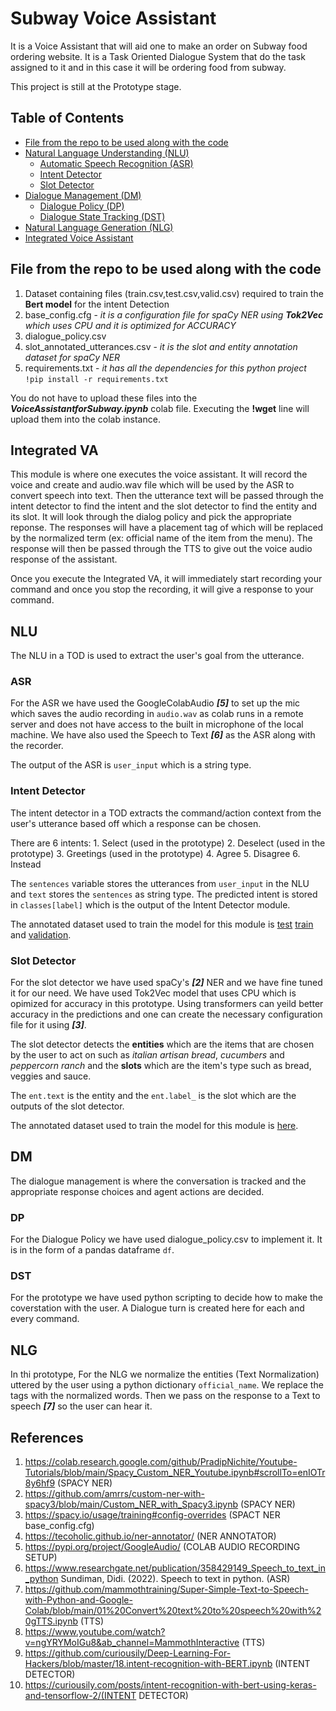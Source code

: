 # Subway Voice Assistant

It is a Voice Assistant that will aid one to make an order on Subway food ordering website. It is a Task Oriented Dialogue System that do the task assigned to it and in this case it will be ordering food from subway. 

This project is still at the Prototype stage.

## Table of Contents
- [File from the repo to be used along with the code](#File-from-the-repo-to-be-used-along-with-the-code)
- [Natural Language Understanding (NLU)](#NLU)
    - [Automatic Speech Recognition (ASR)](#ASR)
    - [Intent Detector](#Intent-Detector)
    - [Slot Detector](#Slot-Detector)
- [Dialogue Management (DM)](#DM)
    - [Dialogue Policy (DP)](#DP)
    - [Dialogue State Tracking (DST)](#DST)
- [Natural Language Generation (NLG)](#NLG)
- [Integrated Voice Assistant](#Integrated-VA)


## File from the repo to be used along with the code

1. Dataset containing files (train.csv,test.csv,valid.csv) required to train the __Bert model__ for the intent Detection 
2. base_config.cfg - _it is a configuration file for spaCy NER using __Tok2Vec__ which uses CPU and it is optimized for ACCURACY_
3. dialogue_policy.csv 
4. slot_annotated_utterances.csv - _it is the slot and entity annotation dataset for spaCy NER_
5. requirements.txt - _it has all the dependencies for this python project_
```!pip install -r requirements.txt```

You do not have to upload these files into the ___VoiceAssistantforSubway.ipynb___ colab file. Executing the __!wget__ line will upload them into the colab instance.


## Integrated VA

This module is where one executes the voice assistant. It will record the voice and create and audio.wav file which will be used by the ASR to convert speech into text. Then the utterance text will be passed through the intent detector to find the intent and the slot detector to find the entity and its slot. It will look through the dialog policy and pick the appropriate reponse. The responses will have a placement tag of <ref> which will be replaced by the normalized term (ex: official name of the item from the menu). The response will then be passed through the TTS to give out the voice audio response of the assistant. 

Once you execute the Integrated VA, it will immediately start recording your command and once you stop the recording, it will give a response to your command.
    
## NLU
    
The NLU in a TOD is used to extract the user's goal from the utterance. 

### ASR
    
For the ASR we have used the GoogleColabAudio ___[5]___ to set up the mic which saves the audio recording in ```audio.wav``` as colab runs in a remote server and does not have access to the built in microphone of the local machine. We have also used the Speech to Text ___[6]___ as the ASR along with the recorder.

The output of the ASR is ```user_input``` which is a string type.

### Intent Detector

The intent detector in a TOD extracts the command/action context from the user's utterance based off which a response can be chosen.

There are 6 intents:
    1. Select (used in the prototype)
    2. Deselect (used in the prototype)
    3. Greetings (used in the prototype)
    4. Agree
    5. Disagree
    6. Instead
    
The ```sentences``` variable stores the utterances from ```user_input``` in the NLU and ```text``` stores the ```sentences``` as string type.
The predicted intent is stored in ```classes[label]``` which is the output of the Intent Detector module.

The annotated dataset used to train the model for this module is [test](https://github.com/nvasu001/CS-733-Voice-Assistant-for-Food-Ordering/blob/main/test.csv) [train](https://github.com/nvasu001/CS-733-Voice-Assistant-for-Food-Ordering/blob/main/train.csv) and [validation](https://github.com/nvasu001/CS-733-Voice-Assistant-for-Food-Ordering/blob/main/valid.csv).
    
### Slot Detector

For the slot detector we have used spaCy's ___[2]___ NER and we have fine tuned it for our need. We have used Tok2Vec model that uses CPU which is opimized for accuracy in this prototype. Using transformers can yeild better accuracy in the predictions and one can create the necessary configuration file for it using ___[3]___.
    
The slot detector detects the __entities__ which are the items that are chosen by the user to act on such as _italian artisan bread_, _cucumbers_ and _peppercorn ranch_ and the __slots__ which are the item's type such as bread, veggies and sauce. 

The ```ent.text``` is the entity and the ```ent.label_``` is the slot which are the outputs of the slot detector.

The annotated dataset used to train the model for this module is [here](https://github.com/nvasu001/CS-733-Voice-Assistant-for-Food-Ordering/blob/main/slot_annotated_utterances.json).
    
## DM
    
The dialogue management is where the conversation is tracked and the appropriate response choices and agent actions are decided. 
    
### DP

For the Dialogue Policy we have used dialogue_policy.csv to implement it. It is in the form of a pandas dataframe ```df```.
    
### DST 

For the prototype we have used python scripting to decide how to make the coverstation with the user. A Dialogue turn is created here for each and every command.

## NLG 

In thi prototype, For the NLG we normalize the entities (Text Normalization) uttered by the user using a python dictionary ```official_name```. We replace the <ref> tags with the normalized words. Then we pass on the response to a Text to speech ___[7]___ so the user can hear it. 
      
## References
1.  https://colab.research.google.com/github/PradipNichite/Youtube-Tutorials/blob/main/Spacy_Custom_NER_Youtube.ipynb#scrollTo=enIOTr8y6hf9 (SPACY NER)
2.  https://github.com/amrrs/custom-ner-with-spacy3/blob/main/Custom_NER_with_Spacy3.ipynb (SPACY NER)
3.  https://spacy.io/usage/training#config-overrides (SPACT NER base_config.cfg)
4.  https://tecoholic.github.io/ner-annotator/ (NER ANNOTATOR)
5.  https://pypi.org/project/GoogleAudio/ (COLAB AUDIO RECORDING SETUP)
6.  https://www.researchgate.net/publication/358429149_Speech_to_text_in_python Sundiman, Didi. (2022). Speech to text in python. (ASR)
7.  https://github.com/mammothtraining/Super-Simple-Text-to-Speech-with-Python-and-Google-Colab/blob/main/01%20Convert%20text%20to%20speech%20with%20gTTS.ipynb (TTS)
8.  https://www.youtube.com/watch?v=ngYRYMoIGu8&ab_channel=MammothInteractive (TTS)
9.  https://github.com/curiousily/Deep-Learning-For-Hackers/blob/master/18.intent-recognition-with-BERT.ipynb (INTENT DETECTOR)
10. https://curiousily.com/posts/intent-recognition-with-bert-using-keras-and-tensorflow-2/(INTENT DETECTOR)

